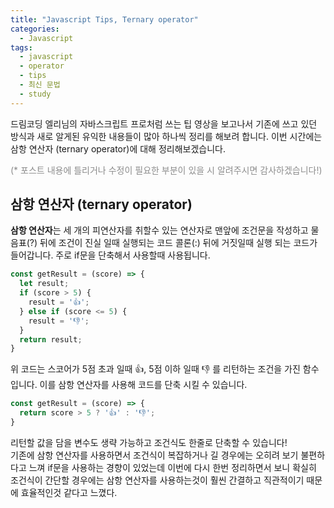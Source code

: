 ```yaml
---
title: "Javascript Tips, Ternary operator"
categories:
  - Javascript
tags:
  - javascript
  - operator
  - tips
  - 최신 문법
  - study
---
```


드림코딩 엘리님의 자바스크립트 프로처럼 쓰는 팁 영상을 보고나서 기존에 쓰고 있던 방식과 새로 알게된 유익한 내용들이 많아 하나씩 정리를 해보려 합니다. 이번 시간에는 삼항 연산자 (ternary operator)에 대해 정리해보겠습니다.

<span style="color:#8c8c8c;">(* 포스트 내용에 틀리거나 수정이 필요한 부분이 있을 시 알려주시면 감사하겠습니다!)</span>

## 삼항 연산자 (ternary operator)
**삼항 연산자**는 세 개의 피연산자를 취할수 있는 연산자로 맨앞에 조건문을 작성하고 물음표(?) 뒤에 조건이 진실 일때 실행되는 코드 콜론(:) 뒤에 거짓일때 실행 되는 코드가 들어갑니다. 주로 if문을 단축해서 사용할때 사용됩니다.

```javascript
const getResult = (score) => {
  let result;
  if (score > 5) {
    result = '👍';
  } else if (score <= 5) {
    result = '👎';
  }
  return result;
}
```

위 코드는 스코어가 5점 초과 일때 👍, 5점 이하 일때 👎 를 리턴하는 조건을 가진 함수 입니다. 이를 삼항 연산자를 사용해 코드를 단축 시킬 수 있습니다.

```javascript
const getResult = (score) => {
  return score > 5 ? '👍' : '👎';
}
```

리턴할 값을 담을 변수도 생략 가능하고 조건식도 한줄로 단축할 수 있습니다!     
기존에 삼항 연산자를 사용하면서 조건식이 복잡하거나 길 경우에는 오히려 보기 불편하다고 느껴 if문을 사용하는 경향이 있었는데 이번에 다시 한번 정리하면서 보니 확실히 조건식이 간단할 경우에는 삼항 연산자를 사용하는것이 훨씬 간결하고 직관적이기 때문에 효율적인것 같다고 느꼈다.